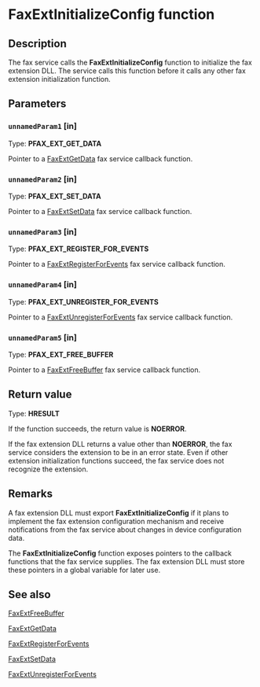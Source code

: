 # FaxExtInitializeConfig function

## Description

The fax service calls the **FaxExtInitializeConfig** function to initialize the fax extension DLL. The service calls this function before it calls any other fax extension initialization function.

## Parameters

### `unnamedParam1` [in]

Type: **PFAX_EXT_GET_DATA**

Pointer to a [FaxExtGetData](https://learn.microsoft.com/previous-versions/windows/desktop/api/faxext/nf-faxext-faxextgetdata) fax service callback function.

### `unnamedParam2` [in]

Type: **PFAX_EXT_SET_DATA**

Pointer to a [FaxExtSetData](https://learn.microsoft.com/previous-versions/windows/desktop/api/faxext/nf-faxext-faxextsetdata) fax service callback function.

### `unnamedParam3` [in]

Type: **PFAX_EXT_REGISTER_FOR_EVENTS**

Pointer to a [FaxExtRegisterForEvents](https://learn.microsoft.com/previous-versions/windows/desktop/api/faxext/nf-faxext-faxextregisterforevents) fax service callback function.

### `unnamedParam4` [in]

Type: **PFAX_EXT_UNREGISTER_FOR_EVENTS**

Pointer to a [FaxExtUnregisterForEvents](https://learn.microsoft.com/previous-versions/windows/desktop/api/faxext/nf-faxext-faxextunregisterforevents) fax service callback function.

### `unnamedParam5` [in]

Type: **PFAX_EXT_FREE_BUFFER**

Pointer to a [FaxExtFreeBuffer](https://learn.microsoft.com/previous-versions/windows/desktop/api/faxext/nf-faxext-faxextfreebuffer) fax service callback function.

## Return value

Type: **HRESULT**

If the function succeeds, the return value is **NOERROR**.

If the fax extension DLL returns a value other than **NOERROR**, the fax service considers the extension to be in an error state. Even if other extension initialization functions succeed, the fax service does not recognize the extension.

## Remarks

A fax extension DLL must export **FaxExtInitializeConfig** if it plans to implement the fax extension configuration mechanism and receive notifications from the fax service about changes in device configuration data.

The **FaxExtInitializeConfig** function exposes pointers to the callback functions that the fax service supplies. The fax extension DLL must store these pointers in a global variable for later use.

## See also

[FaxExtFreeBuffer](https://learn.microsoft.com/previous-versions/windows/desktop/api/faxext/nf-faxext-faxextfreebuffer)

[FaxExtGetData](https://learn.microsoft.com/previous-versions/windows/desktop/api/faxext/nf-faxext-faxextgetdata)

[FaxExtRegisterForEvents](https://learn.microsoft.com/previous-versions/windows/desktop/api/faxext/nf-faxext-faxextregisterforevents)

[FaxExtSetData](https://learn.microsoft.com/previous-versions/windows/desktop/api/faxext/nf-faxext-faxextsetdata)

[FaxExtUnregisterForEvents](https://learn.microsoft.com/previous-versions/windows/desktop/api/faxext/nf-faxext-faxextunregisterforevents)